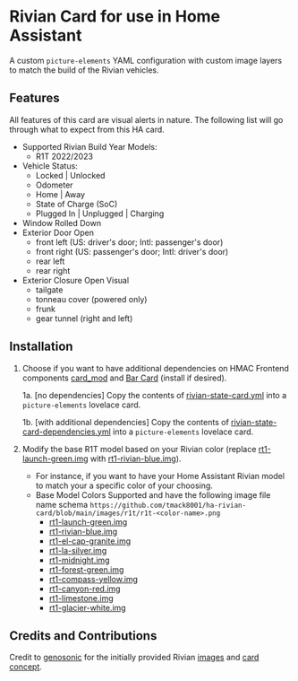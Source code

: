 # Rivian Card for use in Home Assistant

A custom `picture-elements` YAML configuration with custom image layers to match the build of the Rivian vehicles.


## Features
All features of this card are visual alerts in nature. The following list will go through what to expect from this HA card.

- Supported Rivian Build Year Models:
    - R1T 2022/2023
- Vehicle Status:
    - Locked | Unlocked
    - Odometer
    - Home | Away
    - State of Charge (SoC)
    - Plugged In | Unplugged | Charging
- Window Rolled Down
- Exterior Door Open
    - front left (US: driver's door; Intl: passenger's door)
    - front right (US: passenger's door; Intl: driver's door)
    - rear left
    - rear right
- Exterior Closure Open Visual
    - tailgate
    - tonneau cover (powered only)
    - frunk
    - gear tunnel (right and left)



## Installation

1. Choose if you want to have additional dependencies on HMAC Frontend components [card_mod](https://github.com/thomasloven/lovelace-card-mod) and [Bar Card](https://github.com/custom-cards/bar-card) (install if desired).

    1a. [no dependencies] Copy the contents of [rivian-state-card.yml](https://github.com/tmack8001/ha-rivian-card/blob/main/src/custom-elements/rivian-state-card.yml) into a `picture-elements` lovelace card.

    1b. [with additional dependencies] Copy the contents of [rivian-state-card-dependencies.yml](https://github.com/tmack8001/ha-rivian-card/blob/main/src/custom-elements/rivian-state-card-dependencies.yml) into a `picture-elements` lovelace card.

2. Modify the base R1T model based on your Rivian color (replace [rt1-launch-green.img](https://github.com/tmack8001/ha-rivian-card/blob/main/images/r1t/r1t-launch-green.png) with [rt1-rivian-blue.img](https://github.com/tmack8001/ha-rivian-card/blob/main/images/r1t/r1t-rivian-blue.png)). 
    - For instance, if you want to have your Home Assistant Rivian model to match your a specific color of your choosing.
    - Base Model Colors Supported and have the following image file name schema `https://github.com/tmack8001/ha-rivian-card/blob/main/images/r1t/r1t-<color-name>.png`
        - [rt1-launch-green.img](https://github.com/tmack8001/ha-rivian-card/blob/main/images/r1t/r1t-launch-green.png)
        - [rt1-rivian-blue.img](https://github.com/tmack8001/ha-rivian-card/blob/main/images/r1t/r1t-rivian-blue.png)
        - [rt1-el-cap-granite.img](https://github.com/tmack8001/ha-rivian-card/blob/main/images/r1t/r1t-el-cap-granite.png)
        - [rt1-la-silver.img](https://github.com/tmack8001/ha-rivian-card/blob/main/images/r1t/r1t-launch-green.png)
        - [rt1-midnight.img](https://github.com/tmack8001/ha-rivian-card/blob/main/images/r1t/r1t-midnight.png)
        - [rt1-forest-green.img](https://github.com/tmack8001/ha-rivian-card/blob/main/images/r1t/r1t-forest-green.png)
        - [rt1-compass-yellow.img](https://github.com/tmack8001/ha-rivian-card/blob/main/images/r1t/r1t-compass-yellow.png)
        - [rt1-canyon-red.img](https://github.com/tmack8001/ha-rivian-card/blob/main/images/r1t/r1t-canyon-red.png)
        - [rt1-limestone.img](https://github.com/tmack8001/ha-rivian-card/blob/main/images/r1t/r1t-limestone.png)
        - [rt1-glacier-white.img](https://github.com/tmack8001/ha-rivian-card/blob/main/images/r1t/r1t-glacier-white.png)

## Credits and Contributions

Credit to [genosonic](https://community.home-assistant.io/u/genosonic) for the initially provided Rivian [images](https://community.home-assistant.io/t/generic-vehicle-card/397844/28) and [card concept](https://community.home-assistant.io/t/generic-vehicle-card/397844/5).